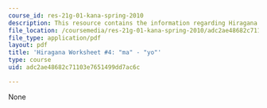 ```yaml
---
course_id: res-21g-01-kana-spring-2010
description: This resource contains the information regarding Hiragana.
file_location: /coursemedia/res-21g-01-kana-spring-2010/adc2ae48682c71103e7651499dd7ac6c_MITRES_21G_01S10_h4.pdf
file_type: application/pdf
layout: pdf
title: 'Hiragana Worksheet #4: "ma" - "yo"'
type: course
uid: adc2ae48682c71103e7651499dd7ac6c

---
```

None